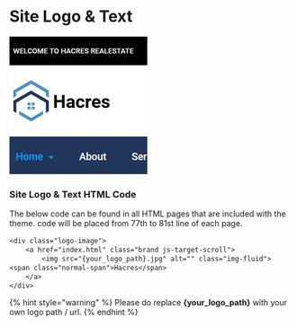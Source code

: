 # Site Logo & Text

![Site Logo.](.gitbook/assets/logo.jpg)

### Site Logo & Text HTML Code

 The below code can be found in all HTML pages that are included with the theme. code will be placed from 77th to 81st line of each page.

```markup
<div class="logo-image">
    <a href="index.html" class="brand js-target-scroll">
        <img src="{your_logo_path}.jpg" alt="" class="img-fluid"> <span class="normal-span">Hacres</span>
    </a>
</div>
```

{% hint style="warning" %}
Please do replace **{your\_logo\_path}** with your own logo path / url.
{% endhint %}

